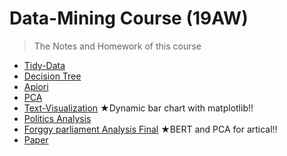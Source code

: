# Data-Mining Course (19AW)
> The Notes and Homework of this course

* [Tidy-Data](./tidy-data/Tidy-data.ipynb)
* [Decision Tree](./decision-tree/d-tree%20NBA.ipynb)
* [Apiori](./Apiori/Apiori.ipynb)
* [PCA](./PCA/PCA.ipynb)
* [Text-Visualization](./text-visulization/text-visualization.ipynb)    ★Dynamic bar chart with matplotlib!!
* [Politics Analysis](./Politics%20Analysis/Politics%20Analasis.ipynb)
* [Forggy parliament Analysis Final](./Politics%20Analysis/Politics%20Analasis.ipynb) ★BERT and PCA for artical!!
* [Paper](./data-mining/論文報告attention.pdf)
